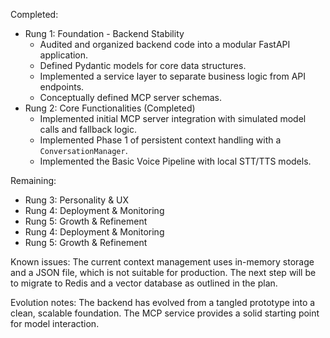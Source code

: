 Completed: 
- Rung 1: Foundation - Backend Stability
  - Audited and organized backend code into a modular FastAPI application.
  - Defined Pydantic models for core data structures.
  - Implemented a service layer to separate business logic from API endpoints.
  - Conceptually defined MCP server schemas.
- Rung 2: Core Functionalities (Completed)
  - Implemented initial MCP server integration with simulated model calls and fallback logic.
  - Implemented Phase 1 of persistent context handling with a `ConversationManager`.
  - Implemented the Basic Voice Pipeline with local STT/TTS models.

Remaining: 
- Rung 3: Personality & UX
- Rung 4: Deployment & Monitoring
- Rung 5: Growth & Refinement
- Rung 4: Deployment & Monitoring
- Rung 5: Growth & Refinement

Known issues: The current context management uses in-memory storage and a JSON file, which is not suitable for production. The next step will be to migrate to Redis and a vector database as outlined in the plan.

Evolution notes: The backend has evolved from a tangled prototype into a clean, scalable foundation. The MCP service provides a solid starting point for model interaction.
